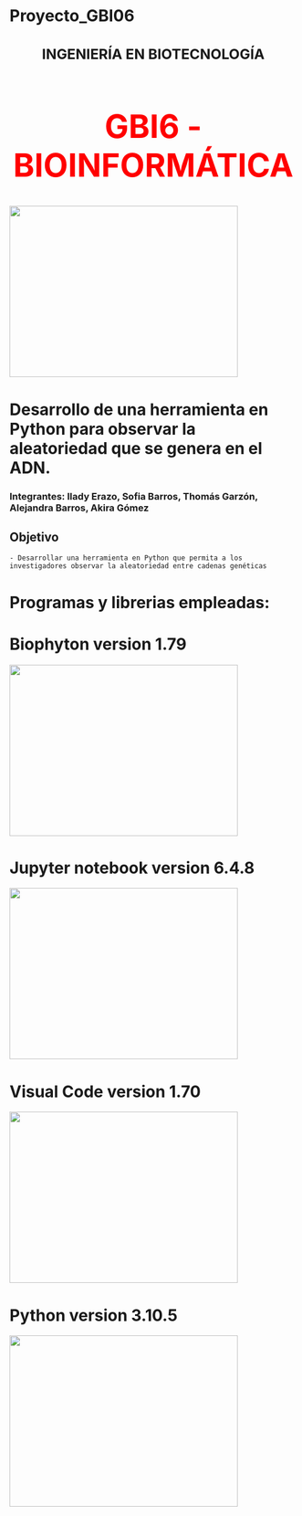 # Proyecto_GBI06
### <center><h2> INGENIERÍA EN BIOTECNOLOGÍA</h2></center>
# <center><h1 style="color:red">GBI6 - BIOINFORMÁTICA</h1></center>


<img src="https://www.ikiam.edu.ec/img/logo-ikiam-grey.png" width=400 height=300 />


# Desarrollo de una herramienta en Python para observar la aleatoriedad que se genera en el ADN.

### Integrantes: Ilady Erazo, Sofia Barros, Thomás Garzón, Alejandra Barros, Akira Gómez

## Objetivo
    - Desarrollar una herramienta en Python que permita a los investigadores observar la aleatoriedad entre cadenas genéticas

# Programas y librerias empleadas:
#  Biophyton version 1.79
<img src="https://upload.wikimedia.org/wikipedia/commons/1/13/Biopython_logo.png" width=400 height=300 />

# Jupyter notebook version 6.4.8
<img src="https://upload.wikimedia.org/wikipedia/commons/thumb/3/38/Jupyter_logo.svg/1200px-Jupyter_logo.svg.png" width=400 height=300 />

# Visual Code version 1.70
<img src="https://upload.wikimedia.org/wikipedia/commons/thumb/9/9a/Visual_Studio_Code_1.35_icon.svg/2048px-Visual_Studio_Code_1.35_icon.svg.png" width=400 height=300 />

# Python version 3.10.5
<img src="https://upload.wikimedia.org/wikipedia/commons/thumb/c/c3/Python-logo-notext.svg/1200px-Python-logo-notext.svg.png" width=400 height=300 />

